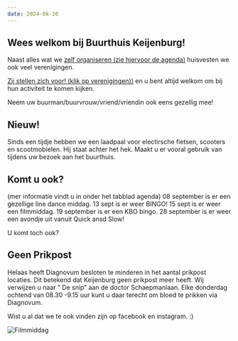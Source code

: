 ```yaml
---
date: 2024-08-20
---
```


## Wees welkom bij Buurthuis Keijenburg!

Naast alles wat we [zelf organiseren (zie hiervoor de agenda)](/activiteiten/agenda)
huisvesten we ook veel verenigingen.

[Zij stellen zich voor! (klik op verenigingen))](/verenigingen)
en u bent altijd welkom om bij hun activiteit te komen kijken.

Neem uw buurman/buurvrouw/vriend/vriendin ook eens gezellig mee!

## Nieuw!
Sinds een tijdje hebben we een laadpaal voor electirsche fietsen, scooters en scootmobielen.
Hij staat achter het hek. Maakt u er vooral gebruik van tijdens uw bezoek aan het buurthuis.

## Komt u ook?

(mer informatie vindt u in onder het tabblad agenda)
08 september is er een gezellige line dance middag.
13 sept is er weer BINGO!
15 sept is er weer een filmmiddag.
19 september is er een KBO bingo.
28 september is er weer een avondje uit vanuit Quick ansd Slow!

U komt toch ook?

## Geen Prikpost
Helaas heeft Diagnovum besloten te minderen in het aantal prikpost locaties. Dit betekend dat Keijenburg geen prikpost meer heeft. Wij verwijzen u naar ” De snip” aan de doctor Schaepmanlaan. Elke donderdag ochtend van 08.30 -9.15 uur kunt u daar terecht om bloed te prikken via Diagnovum.

Wist u al dat we te ook vinden zijn op facebook en instagram. :)

![Filmmiddag](/images/temp/film-middag.jpg)
